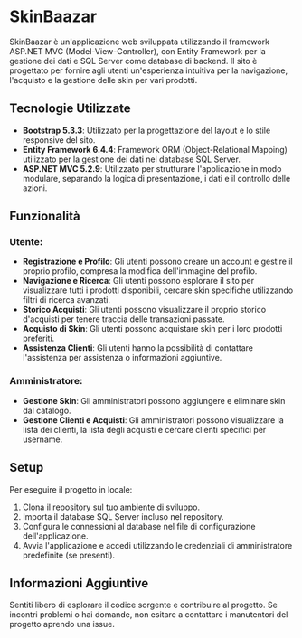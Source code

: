 # SkinBaazar

SkinBaazar è un'applicazione web sviluppata utilizzando il framework ASP.NET MVC (Model-View-Controller), con Entity Framework per la gestione dei dati e SQL Server come database di backend. Il sito è progettato per fornire agli utenti un'esperienza intuitiva per la navigazione, l'acquisto e la gestione delle skin per vari prodotti.

## Tecnologie Utilizzate

- **Bootstrap 5.3.3**: Utilizzato per la progettazione del layout e lo stile responsive del sito.
- **Entity Framework 6.4.4**: Framework ORM (Object-Relational Mapping) utilizzato per la gestione dei dati nel database SQL Server.
- **ASP.NET MVC 5.2.9**: Utilizzato per strutturare l'applicazione in modo modulare, separando la logica di presentazione, i dati e il controllo delle azioni.

## Funzionalità

### Utente:

- **Registrazione e Profilo**: Gli utenti possono creare un account e gestire il proprio profilo, compresa la modifica dell'immagine del profilo.
- **Navigazione e Ricerca**: Gli utenti possono esplorare il sito per visualizzare tutti i prodotti disponibili, cercare skin specifiche utilizzando filtri di ricerca avanzati.
- **Storico Acquisti**: Gli utenti possono visualizzare il proprio storico d'acquisti per tenere traccia delle transazioni passate.
- **Acquisto di Skin**: Gli utenti possono acquistare skin per i loro prodotti preferiti.
- **Assistenza Clienti**: Gli utenti hanno la possibilità di contattare l'assistenza per assistenza o informazioni aggiuntive.

### Amministratore:

- **Gestione Skin**: Gli amministratori possono aggiungere e eliminare skin dal catalogo.
- **Gestione Clienti e Acquisti**: Gli amministratori possono visualizzare la lista dei clienti, la lista degli acquisti e cercare clienti specifici per username.

## Setup

Per eseguire il progetto in locale:

1. Clona il repository sul tuo ambiente di sviluppo.
2. Importa il database SQL Server incluso nel repository.
3. Configura le connessioni al database nel file di configurazione dell'applicazione.
4. Avvia l'applicazione e accedi utilizzando le credenziali di amministratore predefinite (se presenti).

## Informazioni Aggiuntive

Sentiti libero di esplorare il codice sorgente e contribuire al progetto. Se incontri problemi o hai domande, non esitare a contattare i manutentori del progetto aprendo una issue.

